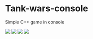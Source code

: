 # Tank-wars-console
Simple C++ game in console

<p align="left">
  <img src="https://img.shields.io/badge/Maintained%3F-Yes-blueviolet?style=flat-square">
  <img src=https://img.shields.io/github/license/jhroch/Tank-wars-console>
  <img src=https://img.shields.io/github/release-date/jhroch/Tank-wars-console>
  <img src="https://img.shields.io/badge/Windows-Yes-blue?style=flat-square&logo=windows">  
</p>
